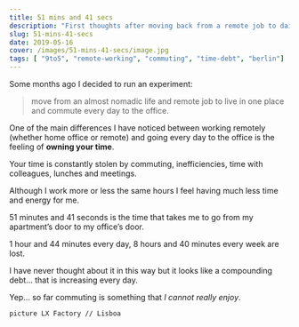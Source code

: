 ```yaml
---
title: 51 mins and 41 secs
description: "First thoughts after moving back from a remote job to daily commuting"
slug: 51-mins-41-secs
date: 2019-05-16
cover: /images/51-mins-41-secs/image.jpg
tags: [ "9to5", "remote-working", "commuting", "time-debt", "berlin"]
---
```


Some months ago I decided to run an experiment:

> move from an almost nomadic life and remote job to live in one place and commute every day to the office.

One of the main differences I have noticed between working remotely (whether home office or remote) and going every day to the office is the feeling of **owning your time**.

Your time is constantly stolen by commuting, inefficiencies, time with colleagues, lunches and meetings.

Although I work more or less the same hours I feel having much less time and energy for me.

51 minutes and 41 seconds is the time that takes me to go from my apartment’s door to my office’s door.

1 hour and 44 minutes every day, 8 hours and 40 minutes every week are lost.

I have never thought about it in this way but it looks like a compounding debt... that is increasing every day.

Yep... so far commuting is something that *I cannot really enjoy*.

```
picture LX Factory // Lisboa
```
